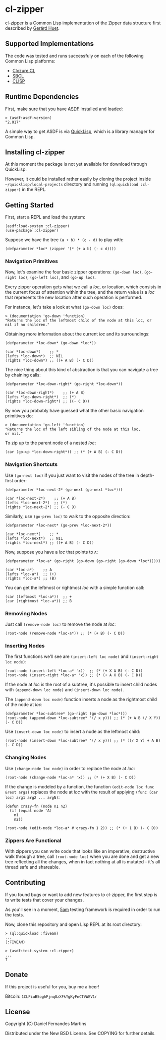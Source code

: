 # cl-zipper

cl-zipper is a Common Lisp implementation of the Zipper data structure first
described by [Gerárd Huet](http://www.st.cs.uni-saarland.de/edu/seminare/2005/advanced-fp/docs/huet-zipper.pdf).

## Supported Implementations

The code was tested and runs successfuly on each of the following
Common Lisp platforms:

* [Clozure CL](http://ccl.clozure.com/)
* [SBCL](http://www.sbcl.org/)
* [CLISP](http://www.gnu.org/software/clisp/)

## Runtime Dependencies

First, make sure that you have
[ASDF](http://common-lisp.net/project/asdf/) installed and loaded:

````common-lisp
> (asdf:asdf-version)
"2.017"
````

A simple way to get ASDF is via
[QuickLisp](http://www.quicklisp.org/beta/), which is a library
manager for Common Lisp.

## Installing cl-zipper

At this moment the package is not yet available for download through
QuickLisp.

However, it could be installed rather easily by cloning the project
inside `~/quicklisp/local-projects` directory and running
`(ql:quickload :cl-zipper)` in the REPL.

## Getting Started

First, start a REPL and load the system:

````common-lisp
(asdf:load-system :cl-zipper)
(use-package :cl-zipper)
````

Suppose we have the tree `(a + b) * (c - d)` to play with:

````common-lisp
(defparameter *loc* (zipper '(* (+ a b) (- c d))))
````

### Navigation Primitives

Now, let's examine the four basic zipper operations: `(go-down loc)`,
`(go-right loc)`, `(go-left loc)`, and `(go-up loc)`.

Every zipper operation gets what we call a _loc_, or location, which
consists in the current focus of attention within the tree, and the
return value is a _loc_ that represents the new location after such
operation is performed.

For instance, let's take a look at what `(go-down loc)` does:

````common-lisp
> (documentation 'go-down 'function)
"Returns the loc of the leftmost child of the node at this loc, or
nil if no children."
````

Obtaining more information about the current _loc_ and its
surroundings:

````common-lisp
(defparameter *loc-down* (go-down *loc*))

(car *loc-down*)    ;; *
(lefts *loc-down*)  ;; NIL
(rights *loc-down*) ;; ((+ A B) (- C D))
````

The nice thing about this kind of abstraction is that you can navigate
a tree by chaining calls:

````common-lisp
(defparameter *loc-down-right* (go-right *loc-down*))

(car *loc-down-right*)    ;; (+ A B)
(lefts *loc-down-right*)  ;; (*)
(rights *loc-down-right*) ;; ((- C D))
````

By now you probably have guessed what the other basic navigation
primitives do:

````common-lisp
> (documentation 'go-left 'function)
"Returns the loc of the left sibling of the node at this loc,
or nil."
````

To zip up to the parent node of a nested _loc_:

````common-lisp
(car (go-up *loc-down-right*)) ;; (* (+ A B) (- C D))
````

### Navigation Shortcuts

Use `(go-next loc)` if you just want to visit the nodes of
the tree in depth-first order:

````common-lisp
(defparameter *loc-next-2* (go-next (go-next *loc*)))

(car *loc-next-2*)    ;; (+ A B)
(lefts *loc-next-2*)  ;; (*)
(rights *loc-next-2*) ;; (- C D)
````

Similarly, use `(go-prev loc)` to walk to the opposite direction:

````common-lisp
(defparameter *loc-next* (go-prev *loc-next-2*))

(car *loc-next*)    ;; *
(lefts *loc-next*)  ;; NIL
(rights *loc-next*) ;; ((+ A B) (- C D))
````

Now, suppose you have a _loc_ that points to `A`:

````common-lisp
(defparameter *loc-a* (go-right (go-down (go-right (go-down *loc*)))))

(car *loc-a*)    ;; A
(lefts *loc-a*)  ;; (+)
(rights *loc-a*) ;; (B)
`````

You can get the leftmost or rightmost _loc_ with a simple function
call:

````common-lisp
(car (leftmost *loc-a*))  ;; +
(car (rightmost *loc-a*)) ;; B
````

### Removing Nodes

Just call `(remove-node loc)` to remove the node at _loc_:

````common-lisp
(root-node (remove-node *loc-a*)) ;; (* (+ B) (- C D))
````

### Inserting Nodes

The first functions we'll see are `(insert-left loc node)` and
`(insert-right loc node)`:

````common-lisp
(root-node (insert-left *loc-a* 'x))  ;; (* (+ X A B) (- C D))
(root-node (insert-right *loc-a* 'x)) ;; (* (+ A X B) (- C D))
````

If the node at _loc_ is the root of a subtree, it's possible to
insert child nodes with `(append-down loc node)` and
`(insert-down loc node)`.

The `(append-down loc node)` function inserts a node as the rightmost
child of the node at _loc_:

````common-lisp
(defparameter *loc-subtree* (go-right (go-down *loc*)))
(root-node (append-down *loc-subtree* '(/ x y))) ;; (* (+ A B (/ X Y)) (- C D))
````

Use `(insert-down loc node)` to insert a node as the leftmost child:

````common-lisp
(root-node (insert-down *loc-subtree* '(/ x y))) ;; (* ((/ X Y) + A B) (- C D))
````

### Changing Nodes

Use `(change-node loc node)` in order to replace the node at _loc_:

````common-lisp
(root-node (change-node *loc-a* 'x)) ;; (* (+ X B) (- C D))
````

If the change is modeled by a function, the function
`(edit-node loc func &rest args)` replaces the node at _loc_ with the
result of applying `(func (car loc) arg1 arg2 ... argN)`:

````common-lisp
(defun crazy-fn (node n1 n2)
  (if (equal node 'A)
    n1
    n2))

(root-node (edit-node *loc-a* #'crazy-fn 1 2)) ;; (* (+ 1 B) (- C D))
````

### Zippers Are Functional

With zippers you can write code that looks like an imperative,
destructive walk through a tree, call `(root-node loc)` when you are
done and get a new tree reflecting all the changes, when in fact nothing
at all is mutated - it's all thread safe and shareable.

## Contributing

If you found bugs or want to add new features to cl-zipper, the first
step is to write tests that cover your changes.

As you'll see in a moment, [5am](http://www.cliki.net/FIVEAM) testing
framework is required in order to run the tests.

Now, clone this repository and open Lisp REPL at its root directory:

````common-lisp
> (ql:quickload :fiveam)
...
(:FIVEAM)

> (asdf:test-system :cl-zipper)
...
T
````

## Donate

If this project is useful for you, buy me a beer!

Bitcoin: `1CLFiuB5oghPjnq8zXFkYgKyFnCTVWEV1r`

## License

Copyright (C) Daniel Fernandes Martins

Distributed under the New BSD License. See COPYING for further details.
